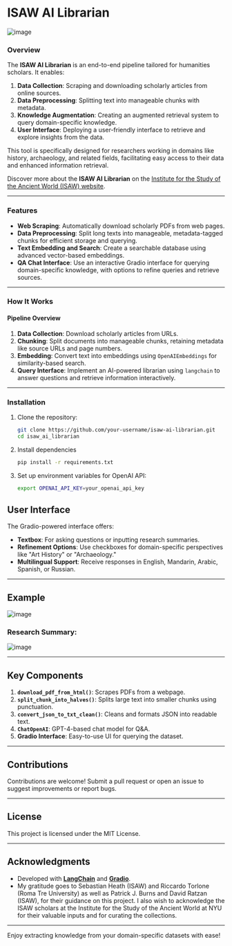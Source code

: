 # ISAW AI Librarian
![image](https://github.com/user-attachments/assets/7475a9da-254b-4cdc-a654-10fc91866f02)

### Overview
The  **ISAW AI Librarian** is an end-to-end pipeline tailored for humanities scholars. It enables:
1. **Data Collection**: Scraping and downloading scholarly articles from online sources.
2. **Data Preprocessing**: Splitting text into manageable chunks with metadata.
3. **Knowledge Augmentation**: Creating an augmented retrieval system to query domain-specific knowledge.
4. **User Interface**: Deploying a user-friendly interface to retrieve and explore insights from the data.

This tool is specifically designed for researchers working in domains like history, archaeology, and related fields, facilitating easy access to their data and enhanced information retrieval.

Discover more about the **ISAW AI Librarian** on the [Institute for the Study of the Ancient World (ISAW) website](https://isaw.nyu.edu/library/blog/dipasqua-library-gen-ai).

---

### Features
- **Web Scraping**: Automatically download scholarly PDFs from web pages.
- **Data Preprocessing**: Split long texts into manageable, metadata-tagged chunks for efficient storage and querying.
- **Text Embedding and Search**: Create a searchable database using advanced vector-based embeddings.
- **QA Chat Interface**: Use an interactive Gradio interface for querying domain-specific knowledge, with options to refine queries and retrieve sources.

---

### How It Works
#### Pipeline Overview
1. **Data Collection**: Download scholarly articles from URLs.
2. **Chunking**: Split documents into manageable chunks, retaining metadata like source URLs and page numbers.
3. **Embedding**: Convert text into embeddings using `OpenAIEmbeddings` for similarity-based search.
4. **Query Interface**: Implement an AI-powered librarian using `langchain` to answer questions and retrieve information interactively.

---

### Installation
1. Clone the repository:
   ```bash
   git clone https://github.com/your-username/isaw-ai-librarian.git
   cd isaw_ai_librarian
   
2. Install dependencies
   ```bash
   pip install -r requirements.txt
3. Set up environment variables for OpenAI API:
   ```bash
   export OPENAI_API_KEY=your_openai_api_key

## User Interface
The Gradio-powered interface offers:

- **Textbox**: For asking questions or inputting research summaries.
- **Refinement Options**: Use checkboxes for domain-specific perspectives like "Art History" or "Archaeology."
- **Multilingual Support**: Receive responses in English, Mandarin, Arabic, Spanish, or Russian.

---

## Example

![image](https://github.com/user-attachments/assets/ba288d6d-60c3-43a9-a425-85d6ae3d837d)

### Research Summary:
![image](https://github.com/user-attachments/assets/310273f5-9502-407d-900b-dc21c00d662b)

---

## Key Components
1. **`download_pdf_from_html()`**: Scrapes PDFs from a webpage.
2. **`split_chunk_into_halves()`**: Splits large text into smaller chunks using punctuation.
3. **`convert_json_to_txt_clean()`**: Cleans and formats JSON into readable text.
4. **`ChatOpenAI`**: GPT-4-based chat model for Q&A.
5. **Gradio Interface**: Easy-to-use UI for querying the dataset.

---

## Contributions
Contributions are welcome! Submit a pull request or open an issue to suggest improvements or report bugs.

---

## License
This project is licensed under the MIT License.

---

## Acknowledgments
- Developed with **[LangChain](https://www.langchain.com/)** and **[Gradio](https://www.gradio.app/)**.
- My gratitude goes to Sebastian Heath (ISAW) and Riccardo Torlone (Roma Tre University) as well as Patrick J. Burns and David Ratzan (ISAW), for their guidance on this project. I also wish to acknowledge the ISAW scholars at the Institute for the Study of the Ancient World at NYU for their valuable inputs and for curating the collections.

---

Enjoy extracting knowledge from your domain-specific datasets with ease!


